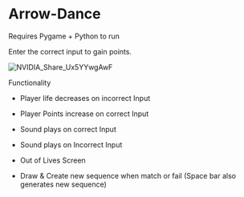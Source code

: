 # Arrow-Dance

Requires Pygame + Python to run

Enter the correct input to gain points.

![NVIDIA_Share_Ux5YYwgAwF](https://github.com/ConnorJ-Github/Arrow-Dance/assets/149539076/09264c7d-ce3e-4ca3-9bc0-e11acfb7e200)

Functionality

- Player life decreases on incorrect Input
- Player Points increase on correct Input
  
- Sound plays on correct Input
- Sound plays on Incorrect Input
  
- Out of Lives Screen

- Draw & Create new sequence when match or fail (Space bar also generates new sequence)
